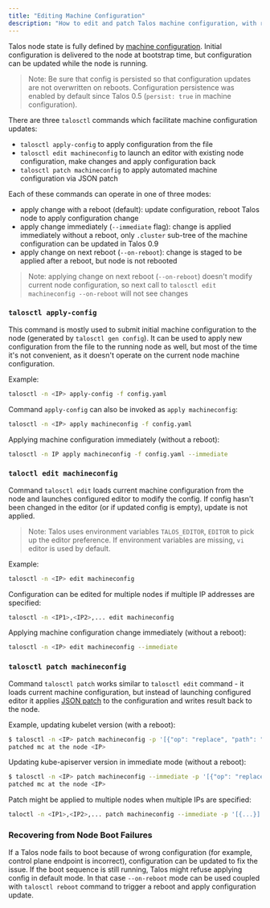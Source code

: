 ```yaml
---
title: "Editing Machine Configuration"
description: "How to edit and patch Talos machine configuration, with reboot, immediately, or stage update on reboot."
---
```


Talos node state is fully defined by [machine configuration](../../reference/configuration/).
Initial configuration is delivered to the node at bootstrap time, but configuration can be updated while the node is running.

> Note: Be sure that config is persisted so that configuration updates are not overwritten on reboots.
> Configuration persistence was enabled by default since Talos 0.5 (`persist: true` in machine configuration).

There are three `talosctl` commands which facilitate machine configuration updates:

* `talosctl apply-config` to apply configuration from the file
* `talosctl edit machineconfig` to launch an editor with existing node configuration, make changes and apply configuration back
* `talosctl patch machineconfig` to apply automated machine configuration via JSON patch

Each of these commands can operate in one of three modes:

* apply change with a reboot (default): update configuration, reboot Talos node to apply configuration change
* apply change immediately (`--immediate` flag): change is applied immediately without a reboot, only `.cluster` sub-tree of the machine configuration can be updated in Talos 0.9
* apply change on next reboot (`--on-reboot`): change is staged to be applied after a reboot, but node is not rebooted

> Note: applying change on next reboot (`--on-reboot`) doesn't modify current node configuration, so next call to
> `talosctl edit machineconfig --on-reboot` will not see changes

### `talosctl apply-config`

This command is mostly used to submit initial machine configuration to the node (generated by `talosctl gen config`).
It can be used to apply new configuration from the file to the running node as well, but most of the time it's not convenient, as it doesn't operate on the current node machine configuration.

Example:

```bash
talosctl -n <IP> apply-config -f config.yaml
```

Command `apply-config` can also be invoked as `apply machineconfig`:

```bash
talosctl -n <IP> apply machineconfig -f config.yaml
```

Applying machine configuration immediately (without a reboot):

```bash
talosctl -n IP apply machineconfig -f config.yaml --immediate
```

### `taloctl edit machineconfig`

Command `talosctl edit` loads current machine configuration from the node and launches configured editor to modify the config.
If config hasn't been changed in the editor (or if updated config is empty), update is not applied.

> Note: Talos uses environment variables `TALOS_EDITOR`, `EDITOR` to pick up the editor preference.
> If environment variables are missing, `vi` editor is used by default.

Example:

```bash
talosctl -n <IP> edit machineconfig
```

Configuration can be edited for multiple nodes if multiple IP addresses are specified:

```bash
talosctl -n <IP1>,<IP2>,... edit machineconfig
```

Applying machine configuration change immediately (without a reboot):

```bash
talosctl -n <IP> edit machineconfig --immediate
```

### `talosctl patch machineconfig`

Command `talosctl patch` works similar to `talosctl edit` command - it loads current machine configuration, but instead of launching configured editor it applies [JSON patch](http://jsonpatch.com/) to the configuration and writes result back to the node.

Example, updating kubelet version (with a reboot):

```bash
$ talosctl -n <IP> patch machineconfig -p '[{"op": "replace", "path": "/machine/kubelet/image", "value": "ghcr.io/talos-systems/kubelet:v1.20.4"}]'
patched mc at the node <IP>
```

Updating kube-apiserver version in immediate mode (without a reboot):

```bash
$ talosctl -n <IP> patch machineconfig --immediate -p '[{"op": "replace", "path": "/cluster/apiServer/image", "value": "k8s.gcr.io/kube-apiserver:v1.20.4"}]'
patched mc at the node <IP>
```

Patch might be applied to multiple nodes when multiple IPs are specified:

```bash
taloctl -n <IP1>,<IP2>,... patch machineconfig --immediate -p '[{...}]'
```

### Recovering from Node Boot Failures

If a Talos node fails to boot because of wrong configuration (for example, control plane endpoint is incorrect), configuration can be updated to fix the issue.
If the boot sequence is still running, Talos might refuse applying config in default mode.
In that case `--on-reboot` mode can be used coupled with `talosctl reboot` command to trigger a reboot and apply configuration update.
